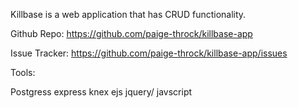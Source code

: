 Killbase is a web application that has CRUD functionality.



Github Repo:
https://github.com/paige-throck/killbase-app

Issue Tracker:
https://github.com/paige-throck/killbase-app/issues


Tools:

Postgress
express
knex
ejs
jquery/ javscript
